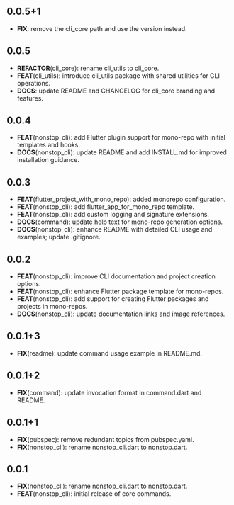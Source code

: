 ## 0.0.5+1

 - **FIX**: remove the cli_core path and use the version instead.

## 0.0.5

 - **REFACTOR**(cli_core): rename cli_utils to cli_core.
 - **FEAT**(cli_utils): introduce cli_utils package with shared utilities for CLI operations.
 - **DOCS**: update README and CHANGELOG for cli_core branding and features.

## 0.0.4

 - **FEAT**(nonstop_cli): add Flutter plugin support for mono-repo with initial templates and hooks.
 - **DOCS**(nonstop_cli): update README and add INSTALL.md for improved installation guidance.

## 0.0.3

 - **FEAT**(flutter_project_with_mono_repo): added monorepo configuration.
 - **FEAT**(nonstop_cli): add flutter_app_for_mono_repo template.
 - **FEAT**(nonstop_cli): add custom logging and signature extensions.
 - **DOCS**(command): update help text for mono-repo generation options.
 - **DOCS**(nonstop_cli): enhance README with detailed CLI usage and examples; update .gitignore.

## 0.0.2

 - **FEAT**(nonstop_cli): improve CLI documentation and project creation options.
 - **FEAT**(nonstop_cli): enhance Flutter package template for mono-repos.
 - **FEAT**(nonstop_cli): add support for creating Flutter packages and projects in mono-repos.
 - **DOCS**(nonstop_cli): update documentation links and image references.

## 0.0.1+3

 - **FIX**(readme): update command usage example in README.md.

## 0.0.1+2

 - **FIX**(command): update invocation format in command.dart and README.

## 0.0.1+1

 - **FIX**(pubspec): remove redundant topics from pubspec.yaml.
 - **FIX**(nonstop_cli): rename nonstop_cli.dart to nonstop.dart.

## 0.0.1

 - **FIX**(nonstop_cli): rename nonstop_cli.dart to nonstop.dart.
 - **FEAT**(nonstop_cli): initial release of core commands.

